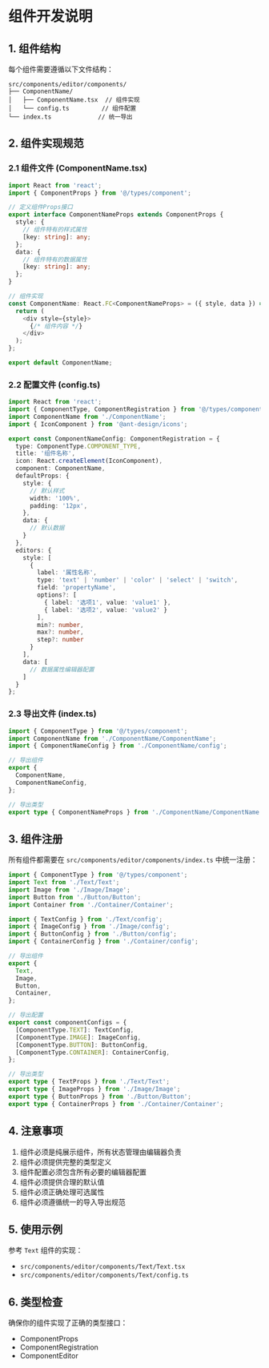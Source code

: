 # 组件开发说明

## 1. 组件结构

每个组件需要遵循以下文件结构：

```
src/components/editor/components/
├── ComponentName/
│   ├── ComponentName.tsx  // 组件实现
│   └── config.ts         // 组件配置
└── index.ts             // 统一导出
```

## 2. 组件实现规范

### 2.1 组件文件 (ComponentName.tsx)

```typescript
import React from 'react';
import { ComponentProps } from '@/types/component';

// 定义组件Props接口
export interface ComponentNameProps extends ComponentProps {
  style: {
    // 组件特有的样式属性
    [key: string]: any;
  };
  data: {
    // 组件特有的数据属性
    [key: string]: any;
  };
}

// 组件实现
const ComponentName: React.FC<ComponentNameProps> = ({ style, data }) => {
  return (
    <div style={style}>
      {/* 组件内容 */}
    </div>
  );
};

export default ComponentName;
```

### 2.2 配置文件 (config.ts)

```typescript
import React from 'react';
import { ComponentType, ComponentRegistration } from '@/types/component';
import ComponentName from './ComponentName';
import { IconComponent } from '@ant-design/icons';

export const ComponentNameConfig: ComponentRegistration = {
  type: ComponentType.COMPONENT_TYPE,
  title: '组件名称',
  icon: React.createElement(IconComponent),
  component: ComponentName,
  defaultProps: {
    style: {
      // 默认样式
      width: '100%',
      padding: '12px',
    },
    data: {
      // 默认数据
    }
  },
  editors: {
    style: [
      {
        label: '属性名称',
        type: 'text' | 'number' | 'color' | 'select' | 'switch',
        field: 'propertyName',
        options?: [
          { label: '选项1', value: 'value1' },
          { label: '选项2', value: 'value2' }
        ],
        min?: number,
        max?: number,
        step?: number
      }
    ],
    data: [
      // 数据属性编辑器配置
    ]
  }
};
```

### 2.3 导出文件 (index.ts)

```typescript
import { ComponentType } from '@/types/component';
import ComponentName from './ComponentName/ComponentName';
import { ComponentNameConfig } from './ComponentName/config';

// 导出组件
export {
  ComponentName,
  ComponentNameConfig,
};

// 导出类型
export type { ComponentNameProps } from './ComponentName/ComponentName';
```

## 3. 组件注册

所有组件都需要在 `src/components/editor/components/index.ts` 中统一注册：

```typescript
import { ComponentType } from '@/types/component';
import Text from './Text/Text';
import Image from './Image/Image';
import Button from './Button/Button';
import Container from './Container/Container';

import { TextConfig } from './Text/config';
import { ImageConfig } from './Image/config';
import { ButtonConfig } from './Button/config';
import { ContainerConfig } from './Container/config';

// 导出组件
export {
  Text,
  Image,
  Button,
  Container,
};

// 导出配置
export const componentConfigs = {
  [ComponentType.TEXT]: TextConfig,
  [ComponentType.IMAGE]: ImageConfig,
  [ComponentType.BUTTON]: ButtonConfig,
  [ComponentType.CONTAINER]: ContainerConfig,
};

// 导出类型
export type { TextProps } from './Text/Text';
export type { ImageProps } from './Image/Image';
export type { ButtonProps } from './Button/Button';
export type { ContainerProps } from './Container/Container';
```

## 4. 注意事项

1. 组件必须是纯展示组件，所有状态管理由编辑器负责
2. 组件必须提供完整的类型定义
3. 组件配置必须包含所有必要的编辑器配置
4. 组件必须提供合理的默认值
5. 组件必须正确处理可选属性
6. 组件必须遵循统一的导入导出规范

## 5. 使用示例

参考 `Text` 组件的实现：
- `src/components/editor/components/Text/Text.tsx`
- `src/components/editor/components/Text/config.ts`

## 6. 类型检查

确保你的组件实现了正确的类型接口：
- ComponentProps
- ComponentRegistration
- ComponentEditor